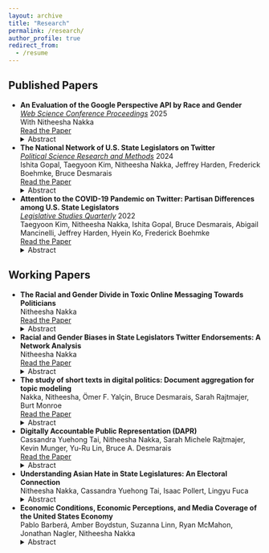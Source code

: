 ```yaml
---
layout: archive
title: "Research"
permalink: /research/
author_profile: true
redirect_from:
  - /resume
---
```


## Published Papers
- **An Evaluation of the Google Perspective API by Race and Gender** <br> _<ins>Web Science Conference Proceedings</ins>_ 2025 <br> With Nitheesha Nakka <br> [Read the Paper](https://osf.io/vs4an)
  <details close><summary>Abstract</summary>
  <i>Research on American politicians demonstrates that minority politicians often face higher rates of uncivil speech online. While previous studies have focused on federal representatives, local politicians engage more frequently with constituents, increasing the risk of online and offline violence. These imminent threats to state-level officials highlight the need for tools that can accurately measure and assess the nature of toxic discourse faced by local politicians, making algorithmic evaluation essential for understanding these interactions. To this end, this study evaluates the Google Perspective API, a widely used machine learning algorithm that quantifies toxicity. This study assesses its performance of the API across various race and gender subgroups. Using a dataset of one million tweets directed at state legislators across all 50 states in January 2021, I identify significant gender and racial discrepancies in the algorithm’s performance. Specifically, the API demonstrates better performance in predicting toxicity toward men than toward women. The racial discrepancies are slightly more nuanced with the API performing better for some races and not others. This research underscores the importance of algorithmic validation and has implications for studies of algorithmic performance, online harassment and political communication.</i>
  </details>
- **The National Network of U.S. State Legislators on Twitter** <br> _<ins>Political Science Research and Methods</ins>_ 2024 <br> Ishita Gopal, Taegyoon Kim, Nitheesha Nakka, Jeffrey Harden, Frederick Boehmke, Bruce Desmarais <br> [Read the Paper](https://www.cambridge.org/core/journals/political-science-research-and-methods/article/national-network-of-us-state-legislators-on-twitter/FBC6D77F437C94213266AE24D75A9CC7)
  <details close><summary>Abstract</summary>
  <i>A lot of attention has been paid to studying the online activity of the members of the United States Congress. This scrutiny has not been extended to state legislators. Very few studies exist which catalogue why state legislators connect and communicate with one another online in the ways they do. Inspired by this question and building on studies which have analyzed online communication of members of national legislatures, this paper aims to systematically analyze state legislator relationships in the online environment. We collect original data for 4000+ legislators and study patterns of connection and communication of state legislators on Twitter. The results from this study will help better understand what motivates tie formation in the online environment and if these patterns of connection conform to or can predict offline relationships. We test the impact of variables such as party affiliation, state, chamber, cohort, gender, and policy area focus on the organization of these online networks. We look at three main types of networks that can arise due to participation on Twitter - follower, retweets and mentions. We also aggregate the ties to infer dynamics between states.</i>
  </details>
- **Attention to the COVID-19 Pandemic on Twitter: Partisan Differences among U.S. State Legislators** <br> _<ins>Legislative Studies Quarterly</ins>_ 2022 <br> Taegyoon Kim, Nitheesha Nakka, Ishita Gopal, Bruce Desmarais, Abigail Mancinelli, Jeffrey Harden, Hyein Ko, Frederick Boehmke <br> [Read the Paper](https://onlinelibrary.wiley.com/doi/10.1111/lsq.12367)
  <details close><summary>Abstract</summary>
  <i>Subnational governments in the United States have taken the lead on many aspects of the response to the COVID-19 pandemic. Variation in government activity across states offers the opportunity to analyze responses in comparable settings. We study a common and informative activity among state officials—state legislators’ attention to the pandemic on Twitter. We find that legislators’ attention to the pandemic strongly correlates with the number of cases in the legislator’s state, the national count of new deaths, and the number of pandemic-related public policies passed within the legislator’s state. Furthermore, we find that the degree of responsiveness to pandemic indicators differs significantly across political parties, with Republicans exhibiting weaker responses, on average. Lastly, we find significant differences in the content of tweets about the pandemic by Democratic and Republican legislators, with Democrats focused on health indicators and impacts, and Republicans focused on business impacts and opening the economy.</i>
  </details>


## Working Papers

- **The Racial and Gender Divide in Toxic Online Messaging Towards Politicians** <br> Nitheesha Nakka <br> [Read the Paper](https://osf.io/dvsne)
  <details close><summary>Abstract</summary>
  <i>Research on American politicians show that high profile minority politicians, and Republicans often face significantly higher rates of uncivil speech online. I expand on this research by examining the intersectional experience of gender and race at the state legislator level. Previous studies investigate behaviors towards federal representatives; however, local politicians have more day-to-day interactions with constituents which poses a greater risk to both online and offline violence. For this study, I use the Google Perspective API, a machine learning model that evaluates text to produce a continuous measure of toxicity; therefore, capturing the most authentically toxic tweets. Furthermore, this study encapsulates tweets mentioning legislators across all fifty states posted during the month of January 2021. In this way I capture the racial and gender biases in toxicity towards legislators during a notably violent exchange of political power in American history. I use a binomial logistic regression and ultimately do not find any evidence of a relationship between legislator identity and online toxicity directed towards them. There is a participatory effect in that legislators who tweet toxic tweets are more likely to receive toxic tweets in return. In sum, this study uses state-of-the-art methodology to detail how online toxicity towards subnational political elites is shaped.</i>
  </details>
- **Racial and Gender Biases in State Legislators Twitter Endorsements: A Network Analysis** <br> Nitheesha Nakka <br> [Read the Paper](https://osf.io/24nck)
  <details close><summary>Abstract</summary>
  <i>Endorsements contribute to electoral success both in gaining a seat in office and legislative success once in office. And for candidates for local office, who ostensibly do not have an extensive political resume to precede them, an endorsement from an existing legislator with an established political career is an important campaign resource. But how do legislators decided to distribute this resource? And how does identity play a role in allocating endorsements? To explore these questions further I analyze the network of Twitter endorsements of state legislators and the racial and gender biases within these networks. My project contributes to the extant literature by revealing how endorsements flow between state elected officials and uncovering any biases in these flows. Using Network Analysis on a dataset of legislators’ endorsementrelated tweets from all fifty states I do no find evidence or co-gender endorsement patterns but do find significant evidence of co-racial endorsement patterns amongst legislators and state legislative candidates. This research allows us to understand how elites shape descriptive representation in state political office.</i>
  </details>
- **The study of short texts in digital politics: Document aggregation for topic modeling** <br> Nakka, Nitheesha, Ömer F. Yalçin, Bruce Desmarais, Sarah Rajtmajer, Burt Monroe <br> [Read the Paper](https://arxiv.org/abs/2503.05065) 
  <details close><summary>Abstract</summary>
  <i>Statistical topic modeling is widely used in political science to study text. Researchers examine documents of varying lengths, from tweets to speeches. There is ongoing debate on how document length affects the interpretability of topic models. We investigate the effects of aggregating short documents into larger ones based on natural units that partition the corpus. In our study, we analyze one million tweets by U.S. state legislators from April 2016 to September 2020. We find that for documents aggregated at the account level, topics are more associated with individual states than when using individual tweets. This finding is replicated with Wikipedia pages aggregated by birth cities, showing how document definitions can impact topic modeling results.</i>
  </details>
- **Digitally Accountable Public Representation (DAPR)** <br> Cassandra Yuehong Tai, Nitheesha Nakka, Sarah Michele Rajtmajer, Kevin Munger, Yu-Ru Lin, Bruce A. Desmarais <br> [Read the Paper](https://osf.io/preprints/osf/2h9xg)<br>
  <details close><summary>Abstract</summary>
  <i>We introduce the Digitally Accountable Public Representation (DAPR) Database, an innovative archive that systematically tracks and analyzes the online communications of federal, state, and local officials in the U.S. Focusing on X/Twitter and Facebook, the database includes Tweets and Facebook posts dating back to 2020, offering a rich historical perspective on digital political discourse by elected officials in the states. Along with the raw data, we develop and include key measures that quantify relevant features of online communications. These include specialized measures of misinformation dissemination, the use of toxic language by officials, and the expression of anti-vaccination attitudes. In addition to presenting and describing the contents of the DAPR database, we introduce a dedicated R package, enabling users to download and analyze data in bulk, tailored to their specific research needs. We also provide an interactive digital dashboard, designed for a broader audience to explore and interpret the data in a user-friendly online environment. Lastly, we describe our model for expanding and sustaining the DAPR database going forward, including the addition of new officials and platforms, and the collection of social media data in the post-API era.</i>
  </details>
- **Understanding Asian Hate in State Legislatures: An Electoral Connection** <br> Nitheesha Nakka, Cassandra Yuehong Tai, Isaac Pollert, Lingyu Fuca <br> 
  <details close><summary>Abstract</summary>
  <i>Recent work in digital politics has begun to explore the role of race and ethnicity in digital communications. This research, however, has not fully addressed how lawmakers interact with their Asian constituents and the broader Asian population. We take up this task by analyzing more than 3 million tweets posted by state legislators between 2020 and 2021, investigating state lawmaker messaging targeting Asian ethnic groups. This dataset encapsulates the Covid-19 pandemic which was a particularly contentious time period for Asian and Asian-subgroup populations in the US. As such we test whether the proportion of Asian populations affects politicians’ online political rhetoric. This work identifies tweets directed towards these communities and employs a state-of-the-art anti-Asian hate speech classifier. We find approximately 25,102 tweets that target Asian ethnic groups specifically. In an initial descriptive analysis of these targeted messages, 5,852 were classified as counter-hate speech, significantly outnumbering the 79 identified as actual hate speech. We also find that anti-hate speech is significantly associated with the proportion of Asian population at the state level and public ideology at the district level. Our findings contribute to the understanding of how state lawmakers address Asian communities, in addition to shedding light on the rise in extreme speech from elected officials.</i>
  </details>
- **Economic Conditions, Economic Perceptions, and Media Coverage of the United States Economy** <br> Pablo Barberá, Amber Boydstun, Suzanna Linn, Ryan McMahon, Jonathan Nagler, Nitheesha Nakka<br>
  <details close><summary>Abstract</summary>
  <i>We examine two aspects of media coverage of the economy. First, we look at what objective economic indicators drive the content of media coverage of the economy. Second, we look at the impact of media coverage of the economy on economic perceptions. We pay special attention to whether media coverage is driven by changes in mean family income and other aggregate measures, or changes in more dissaggregate measures such as the change in mean income of the bottom or top income quintile. And we compare the impact of objective economic indicators on media coverage across media sources: the New York Times, the Washington Poast, the Wall Street Journal, and USA Today. We examine the impact of this media coverage of the economy on economic perceptions using the index of Consumer Sentiment, as well as other available survey data. We examine in particular whether the effect of media coverage on economic perceptions varies by: the income level of the individual; and the nature of the media outlet. Our analysis covers media coverage and public perceptions of the economy in the United States over a fifty year period.</i>
  </details>
